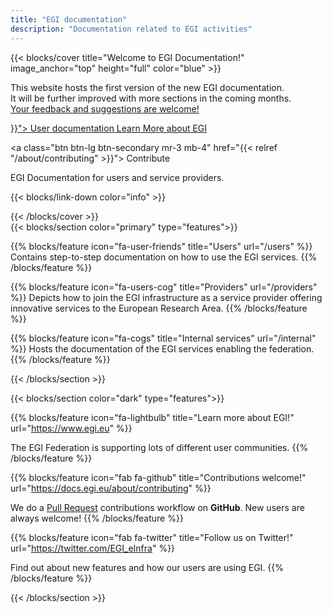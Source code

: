 ```yaml
---
title: "EGI documentation"
description: "Documentation related to EGI activities"
---
```


<!-- markdownlint-disable no-inline-html -->

{{< blocks/cover title="Welcome to EGI Documentation!" image_anchor="top"
    height="full" color="blue" >}}

  <p class="lead mt-5">
    This website hosts the first version of the new EGI documentation.<br />
    It will be further improved with more sections in the coming months.<br />
    <a href="https://github.com/EGI-Federation/documentation/issues/new">Your
    feedback and suggestions are welcome!</a>
  </p>

<div class="mx-auto">
  <a class="btn btn-lg btn-primary mr-3 mb-4" href="{{< relref "/users" >}}">
    User documentation <i class="fas fa-arrow-alt-circle-right ml-2"></i>
  </a>

  <a class="btn btn-lg btn-primary mr-3 mb-4" href="https://www.egi.eu">
    Learn More about EGI <i class="fas fa-arrow-alt-circle-right ml-2"></i>
  </a>

  <a class="btn btn-lg btn-secondary mr-3 mb-4"
     href="{{< relref "/about/contributing" >}}">
    Contribute <i class="fab fa-github ml-2 "></i>
  </a>
  <p class="lead mt-5">EGI Documentation for users and service providers.</p>

  {{< blocks/link-down color="info" >}}

</div>
{{< /blocks/cover >}}

<div class="mx-auto">
{{< blocks/section color="primary" type="features">}}

{{% blocks/feature icon="fa-user-friends" title="Users" url="/users" %}}
Contains step-to-step documentation on how to use the EGI services.
{{% /blocks/feature %}}

{{% blocks/feature icon="fa-users-cog" title="Providers" url="/providers" %}}
Depicts how to join the EGI infrastructure as a service provider offering
innovative services to the European Research Area. {{% /blocks/feature %}}

{{% blocks/feature icon="fa-cogs" title="Internal services"
    url="/internal" %}}
Hosts the documentation of the EGI services enabling the federation.
{{% /blocks/feature %}}

{{< /blocks/section >}}

</div>

{{< blocks/section color="dark" type="features">}}
<!-- markdown-link-check-disable -->
{{% blocks/feature icon="fa-lightbulb" title="Learn more about EGI!"
    url="https://www.egi.eu" %}}
<!-- markdown-link-check-enable-->
The EGI Federation is supporting lots of different user communities.
{{% /blocks/feature %}}

<!-- markdown-link-check-disable -->
{{% blocks/feature icon="fab fa-github" title="Contributions welcome!"
    url="https://docs.egi.eu/about/contributing" %}}
<!-- markdown-link-check-enable-->
We do a [Pull Request](https://github.com/EGI-Federation/documentation/pulls)
contributions workflow on **GitHub**. New users are always welcome!
{{% /blocks/feature %}}

<!-- markdown-link-check-disable -->
{{% blocks/feature icon="fab fa-twitter" title="Follow us on Twitter!"
    url="https://twitter.com/EGI_eInfra" %}}
<!-- markdown-link-check-enable-->
Find out about new features and how our users are using EGI.
{{% /blocks/feature %}}

{{< /blocks/section >}}
